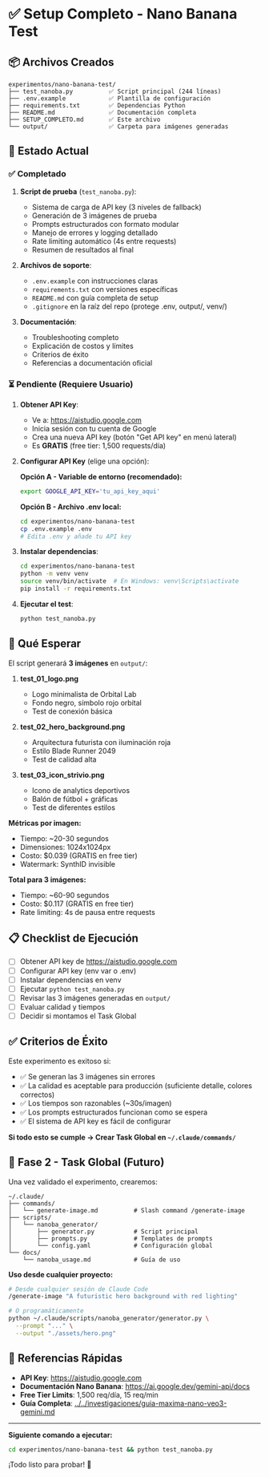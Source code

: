 # ✅ Setup Completo - Nano Banana Test

## 📦 Archivos Creados

```
experimentos/nano-banana-test/
├── test_nanoba.py          ✅ Script principal (244 líneas)
├── .env.example            ✅ Plantilla de configuración
├── requirements.txt        ✅ Dependencias Python
├── README.md               ✅ Documentación completa
├── SETUP_COMPLETO.md       ✅ Este archivo
└── output/                 ✅ Carpeta para imágenes generadas
```

## 🎯 Estado Actual

### ✅ Completado

1. **Script de prueba** (`test_nanoba.py`):
   - Sistema de carga de API key (3 niveles de fallback)
   - Generación de 3 imágenes de prueba
   - Prompts estructurados con formato modular
   - Manejo de errores y logging detallado
   - Rate limiting automático (4s entre requests)
   - Resumen de resultados al final

2. **Archivos de soporte**:
   - `.env.example` con instrucciones claras
   - `requirements.txt` con versiones específicas
   - `README.md` con guía completa de setup
   - `.gitignore` en la raíz del repo (protege .env, output/, venv/)

3. **Documentación**:
   - Troubleshooting completo
   - Explicación de costos y límites
   - Criterios de éxito
   - Referencias a documentación oficial

### ⏳ Pendiente (Requiere Usuario)

1. **Obtener API Key**:
   - Ve a: https://aistudio.google.com
   - Inicia sesión con tu cuenta de Google
   - Crea una nueva API key (botón "Get API key" en menú lateral)
   - Es **GRATIS** (free tier: 1,500 requests/día)

2. **Configurar API Key** (elige una opción):

   **Opción A - Variable de entorno (recomendado):**
   ```bash
   export GOOGLE_API_KEY='tu_api_key_aqui'
   ```

   **Opción B - Archivo .env local:**
   ```bash
   cd experimentos/nano-banana-test
   cp .env.example .env
   # Edita .env y añade tu API key
   ```

3. **Instalar dependencias**:
   ```bash
   cd experimentos/nano-banana-test
   python -m venv venv
   source venv/bin/activate  # En Windows: venv\Scripts\activate
   pip install -r requirements.txt
   ```

4. **Ejecutar el test**:
   ```bash
   python test_nanoba.py
   ```

## 🎨 Qué Esperar

El script generará **3 imágenes** en `output/`:

1. **test_01_logo.png**
   - Logo minimalista de Orbital Lab
   - Fondo negro, símbolo rojo orbital
   - Test de conexión básica

2. **test_02_hero_background.png**
   - Arquitectura futurista con iluminación roja
   - Estilo Blade Runner 2049
   - Test de calidad alta

3. **test_03_icon_strivio.png**
   - Icono de analytics deportivos
   - Balón de fútbol + gráficas
   - Test de diferentes estilos

**Métricas por imagen:**
- Tiempo: ~20-30 segundos
- Dimensiones: 1024x1024px
- Costo: $0.039 (GRATIS en free tier)
- Watermark: SynthID invisible

**Total para 3 imágenes:**
- Tiempo: ~60-90 segundos
- Costo: $0.117 (GRATIS en free tier)
- Rate limiting: 4s de pausa entre requests

## 📋 Checklist de Ejecución

- [ ] Obtener API key de https://aistudio.google.com
- [ ] Configurar API key (env var o .env)
- [ ] Instalar dependencias en venv
- [ ] Ejecutar `python test_nanoba.py`
- [ ] Revisar las 3 imágenes generadas en `output/`
- [ ] Evaluar calidad y tiempos
- [ ] Decidir si montamos el Task Global

## ✅ Criterios de Éxito

Este experimento es exitoso si:

- ✅ Se generan las 3 imágenes sin errores
- ✅ La calidad es aceptable para producción (suficiente detalle, colores correctos)
- ✅ Los tiempos son razonables (~30s/imagen)
- ✅ Los prompts estructurados funcionan como se espera
- ✅ El sistema de API key es fácil de configurar

**Si todo esto se cumple → Crear Task Global en `~/.claude/commands/`**

## 🚀 Fase 2 - Task Global (Futuro)

Una vez validado el experimento, crearemos:

```
~/.claude/
├── commands/
│   └── generate-image.md          # Slash command /generate-image
├── scripts/
│   └── nanoba_generator/
│       ├── generator.py           # Script principal
│       ├── prompts.py             # Templates de prompts
│       └── config.yaml            # Configuración global
└── docs/
    └── nanoba_usage.md            # Guía de uso
```

**Uso desde cualquier proyecto:**

```bash
# Desde cualquier sesión de Claude Code
/generate-image "A futuristic hero background with red lighting"

# O programáticamente
python ~/.claude/scripts/nanoba_generator/generator.py \
  --prompt "..." \
  --output "./assets/hero.png"
```

## 🔗 Referencias Rápidas

- **API Key**: https://aistudio.google.com
- **Documentación Nano Banana**: https://ai.google.dev/gemini-api/docs
- **Free Tier Limits**: 1,500 req/día, 15 req/min
- **Guía Completa**: [../../investigaciones/guia-maxima-nano-veo3-gemini.md](../../investigaciones/guia-maxima-nano-veo3-gemini.md)

---

**Siguiente comando a ejecutar:**

```bash
cd experimentos/nano-banana-test && python test_nanoba.py
```

¡Todo listo para probar! 🍌
